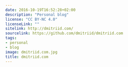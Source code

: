 ```yaml
---
date: 2016-10-19T16:52:28+02:00
description: "Personal blog"
license: "CC BY-NC 4.0"
licenseLink: ""
sitelink: http://dmitriid.com/
sourcelink: https://github.com/dmitriid/dmitriid.com
tags:
- personal
- blog
image: dmitriid.com.jpg
title: dmitriid.com
---
```


